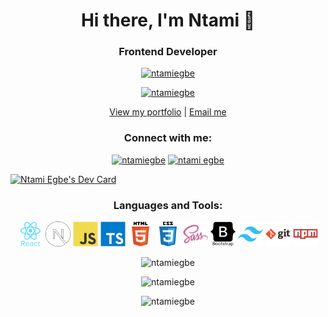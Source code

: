 <h1 align="center">Hi there, I'm Ntami 👋</h1>
<h3 align="center">Frontend Developer</h3>

<p align="center">
  <a href="https://github.com/ntamiegbe"><img src="https://github-profile-trophy.vercel.app/?username=ntamiegbe" alt="ntamiegbe" /></a>
</p>

<p align="center">
  <a href="https://twitter.com/ntamiegbe" target="_blank"><img src="https://img.shields.io/twitter/follow/ntamiegbe?logo=twitter&style=for-the-badge" alt="ntamiegbe" /></a>
</p>

<p align="center">
  <a href="https://ntami.tech/" target="_blank">View my portfolio</a> |
  <a href="mailto:ntamiegbe00@gmail.com">Email me</a>
</p>

<h3 align="center">Connect with me:</h3>
<p align="center">
  <a href="https://twitter.com/ntamiegbe" target="_blank"><img src="https://raw.githubusercontent.com/rahuldkjain/github-profile-readme-generator/master/src/images/icons/Social/twitter.svg" alt="ntamiegbe" height="30" width="40" /></a>
  <a href="https://www.linkedin.com/in/ntami-egbe-39a235209/" target="_blank"><img src="https://raw.githubusercontent.com/rahuldkjain/github-profile-readme-generator/master/src/images/icons/Social/linked-in-alt.svg" alt="ntami egbe" height="30" width="40" /></a>
</p>

<a href="https://app.daily.dev/ntamiegbe"><img src="https://api.daily.dev/devcards/v2/5sNhA9v1MYrmqyJjlGo3v.png?type=default&r=r57" width="356" alt="Ntami Egbe's Dev Card"/></a>

<h3 align="center">Languages and Tools:</h3>
<p align="center">
  <img src="https://raw.githubusercontent.com/devicons/devicon/master/icons/react/react-original-wordmark.svg" alt="React" width="40" height="40" />
  <img src="https://raw.githubusercontent.com/devicons/devicon/master/icons/nextjs/nextjs-line.svg" alt="Next.js" width="40" height="40" />
  <img src="https://raw.githubusercontent.com/devicons/devicon/master/icons/javascript/javascript-original.svg" alt="JavaScript" width="40" height="40" />
  <img src="https://raw.githubusercontent.com/devicons/devicon/master/icons/typescript/typescript-original.svg" alt="TypeScript" width="40" height="40" />
  <img src="https://raw.githubusercontent.com/devicons/devicon/master/icons/html5/html5-original-wordmark.svg" alt="HTML5" width="40" height="40" />
  <img src="https://raw.githubusercontent.com/devicons/devicon/master/icons/css3/css3-original-wordmark.svg" alt="CSS3" width="40" height="40" />
  <img src="https://raw.githubusercontent.com/devicons/devicon/master/icons/sass/sass-original.svg" alt="Sass" width="40" height="40" />
  <img src="https://raw.githubusercontent.com/devicons/devicon/master/icons/bootstrap/bootstrap-plain-wordmark.svg" alt="Bootstrap" width="40" height="40" />
  <img src="https://raw.githubusercontent.com/devicons/devicon/master/icons/tailwindcss/tailwindcss-plain.svg" alt="Tailwind CSS" width="40" height="40" />
  <img src="https://raw.githubusercontent.com/devicons/devicon/master/icons/git/git-original-wordmark.svg" alt="Git" width="40" height="40" />
  <img src="https://raw.githubusercontent.com/devicons/devicon/master/icons/npm/npm-original-wordmark.svg" alt="npm" width="40" height="40" />
</p>

<p align="center">
  <img src="https://github-readme-stats.vercel.app/api/top-langs?username=ntamiegbe&show_icons=true&locale=en&layout=compact" alt="ntamiegbe" />
</p>

<p align="center">
  <img src="https://github-readme-stats.vercel.app/api?username=ntamiegbe&show_icons=true&locale=en" alt="ntamiegbe" />
</p>

<p align="center">
  <img src="https://github-readme-streak-stats.herokuapp.com/?user=ntamiegbe" alt="ntamiegbe" />
</p>
